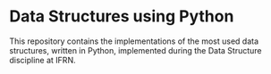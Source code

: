 # Data Structures using Python

This repository contains the implementations of the most used data structures, written in Python, implemented during the Data Structure discipline at IFRN.
